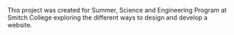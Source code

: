This project was created for Summer, Science and Engineering Program
at Smitch College exploring the different ways to design and develop a website.
